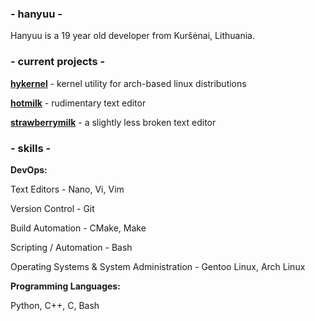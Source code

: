 ### - hanyuu -

Hanyuu is a 19 year old developer from Kuršėnai, Lithuania.

### - current projects -

[**hykernel**](https://github.com/0xhanyuu/hykernel) - kernel utility for arch-based linux distributions

[**hotmilk**](https://github.com/0xhanyuu/hotmilk) - rudimentary text editor

[**strawberrymilk**](https://github.com/0xhanyuu/strawberrymilk) - a slightly less broken text editor

### - skills -

**DevOps:**

Text Editors - Nano, Vi, Vim

Version Control - Git

Build Automation - CMake, Make

Scripting / Automation - Bash

Operating Systems & System Administration - Gentoo Linux, Arch Linux

**Programming Languages:**

Python, C++, C, Bash
